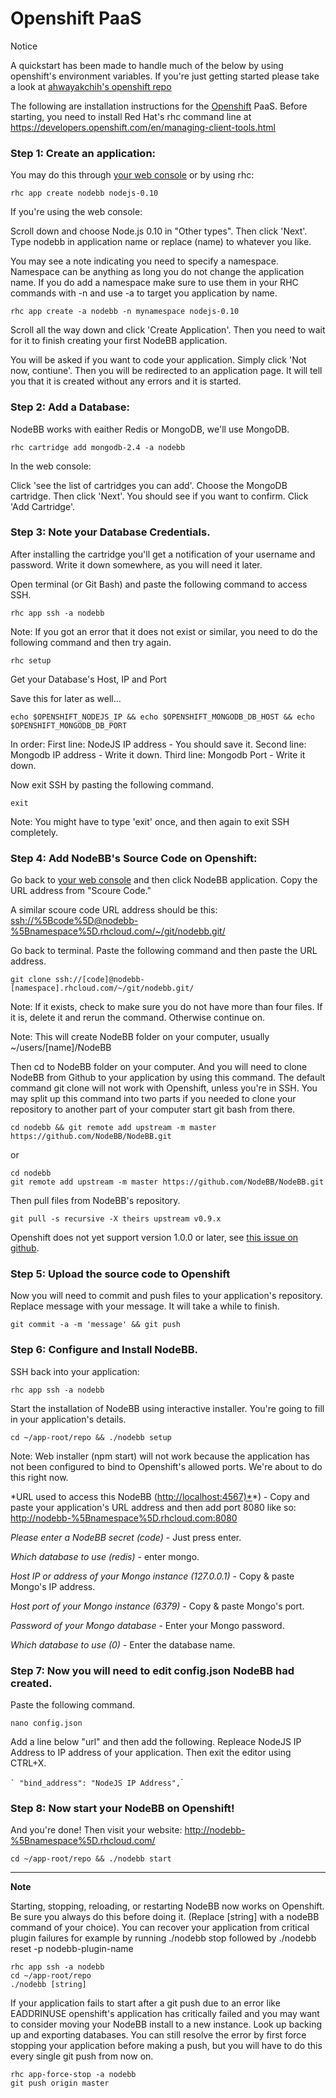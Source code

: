 Openshift PaaS
===========

Notice

A quickstart has been made to handle much of the below by using
openshift's environment variables. If you're just getting started please
take a look at [ahwayakchih's openshift
repo](https://github.com/ahwayakchih/openshift-nodebb)

The following are installation instructions for the
[Openshift](http://openshift.com) PaaS. Before starting, you need to
install Red Hat's rhc command line at
[<https://developers.openshift.com/en/managing-client-tools.html>](https://developers.openshift.com/en/managing-client-tools.html)

### **Step 1:** Create an application:

You may do this through [your web
console](https://openshift.redhat.com/app/console/applications) or by
using rhc:

```
rhc app create nodebb nodejs-0.10
```

If you're using the web console:

Scroll down and choose Node.js 0.10 in "Other types". Then click 'Next'.
Type nodebb in application name or replace (name) to whatever you like.

You may see a note indicating you need to specify a namespace. Namespace
can be anything as long you do not change the application name. If you
do add a namespace make sure to use them in your RHC commands with -n
and use -a to target you application by name.

```
rhc app create -a nodebb -n mynamespace nodejs-0.10
```

Scroll all the way down and click 'Create Application'. Then you need to
wait for it to finish creating your first NodeBB application.

You will be asked if you want to code your application. Simply click
'Not now, contiune'. Then you will be redirected to an application page.
It will tell you that it is created without any errors and it is
started.

### **Step 2:** Add a Database:

NodeBB works with eaither Redis or MongoDB, we'll use MongoDB.

```
rhc cartridge add mongodb-2.4 -a nodebb
```

In the web console:

Click 'see the list of cartridges you can add'. Choose the MongoDB
cartridge. Then click 'Next'. You should see if you want to confirm.
Click 'Add Cartridge'.

### **Step 3:** Note your Database Credentials.

After installing the cartridge you'll get a notification of your
username and password. Write it down somewhere, as you will need it
later.

Open terminal (or Git Bash) and paste the following command to access
SSH.

```
rhc app ssh -a nodebb
```

Note: If you got an error that it does not exist or similar, you need to
do the following command and then try again.

```
rhc setup
```

Get your Database's Host, IP and Port

Save this for later as well...

```
echo $OPENSHIFT_NODEJS_IP && echo $OPENSHIFT_MONGODB_DB_HOST && echo $OPENSHIFT_MONGODB_DB_PORT
```

In order: First line: NodeJS IP address - You should save it. Second
line: Mongodb IP address - Write it down. Third line: Mongodb Port -
Write it down.

Now exit SSH by pasting the following command.

```
exit
```

Note: You might have to type 'exit' once, and then again to exit SSH
completely.

### **Step 4:** Add NodeBB's Source Code on Openshift:

Go back to [your web
console](https://openshift.redhat.com/app/console/applications) and then
click NodeBB application. Copy the URL address from "Scoure Code."

A similar scoure code URL address should be this:
<ssh://%5Bcode%5D@nodebb-%5Bnamespace%5D.rhcloud.com/~/git/nodebb.git/>

Go back to terminal. Paste the following command and then paste the URL
address.

```
git clone ssh://[code]@nodebb-[namespace].rhcloud.com/~/git/nodebb.git/
```

Note: If it exists, check to make sure you do not have more than four
files. If it is, delete it and rerun the command. Otherwise continue on.

Note: This will create NodeBB folder on your computer, usually
\~/users/\[name\]/NodeBB

Then cd to NodeBB folder on your computer. And you will need to clone
NodeBB from Github to your application by using this command. The
default command git clone will not work with Openshift, unless you're in
SSH. You may split up this command into two parts if you needed to clone
your repository to another part of your computer start git bash from
there.

```
cd nodebb && git remote add upstream -m master https://github.com/NodeBB/NodeBB.git
```

or

```
cd nodebb
git remote add upstream -m master https://github.com/NodeBB/NodeBB.git
```

Then pull files from NodeBB's repository.

```
git pull -s recursive -X theirs upstream v0.9.x
```

Openshift does not yet support version 1.0.0 or later, see [this issue
on github](https://github.com/ahwayakchih/openshift-nodebb/issues/17).

### **Step 5:** Upload the source code to Openshift

Now you will need to commit and push files to your application's
repository. Replace message with your message. It will take a while to
finish.

```
git commit -a -m 'message' && git push
```

### **Step 6:** Configure and Install NodeBB.

SSH back into your application:

```
rhc app ssh -a nodebb
```

Start the installation of NodeBB using interactive installer. You're
going to fill in your application's details.

```
cd ~/app-root/repo && ./nodebb setup
```

Note: Web installer (npm start) will not work because the application
has not been configured to bind to Openshift's allowed ports. We're
about to do this right now.

\*URL used to access this NodeBB
([http://localhost:4567)\*](http://localhost:4567)*) - Copy and paste
your application's URL address and then add port 8080 like so:
<http://nodebb-%5Bnamespace%5D.rhcloud.com:8080>

*Please enter a NodeBB secret (code)* - Just press enter.

*Which database to use (redis)* - enter mongo.

*Host IP or address of your Mongo instance (127.0.0.1)* - Copy & paste
Mongo's IP address.

*Host port of your Mongo instance (6379)* - Copy & paste Mongo's port.

*Password of your Mongo database* - Enter your Mongo password.

*Which database to use (0)* - Enter the database name.

### **Step 7:** Now you will need to edit config.json NodeBB had created.
Paste the following command.

```
nano config.json
```

Add a line below "url" and then add the following. Repleace NodeJS IP
Address to IP address of your application. Then exit the editor using
CTRL+X.

`` ` "bind_address": "NodeJS IP Address", ``\`

### **Step 8:** Now start your NodeBB on Openshift!
And you're done! Then visit your website: <http://nodebb-%5Bnamespace%5D.rhcloud.com/>

```
cd ~/app-root/repo && ./nodebb start
```

----

**Note**

Starting, stopping, reloading, or restarting NodeBB now works on
Openshift. Be sure you always do this before doing it. (Replace
\[string\] with a nodeBB command of your choice). You can recover your
application from critical plugin failures for example by running
./nodebb stop followed by ./nodebb reset -p nodebb-plugin-name

```
rhc app ssh -a nodebb
cd ~/app-root/repo
./nodebb [string]
```

If your application fails to start after a git push due to an error like
EADDRINUSE openshift's application has critically failed and you may
want to consider moving your NodeBB install to a new instance. Look up
backing up and exporting databases. You can still resolve the error by
first force stopping your application before making a push, but you will
have to do this every single git push from now on.

```
rhc app-force-stop -a nodebb
git push origin master
```
